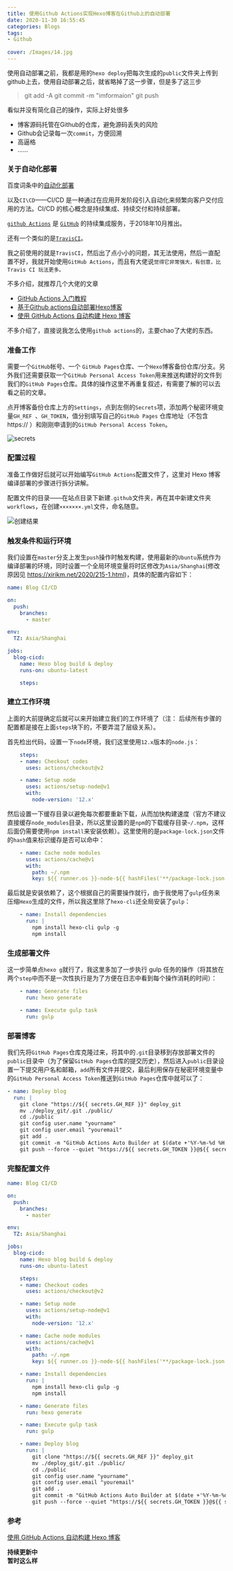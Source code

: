 ```yaml
---
title: 使用Github Actions实现Hexo博客在Github上的自动部署
date: 2020-11-30 16:55:45
categories: Blogs
tags: 
- Github
  
cover: /Images/14.jpg
---
```


使用自动部署之前，我都是用的`hexo deploy`把每次生成的`public`文件夹上传到github上去，使用自动部署之后，就省略掉了这一步骤，但是多了这三步
> git add -A
> git commit -m "imformaion"
> git push

看似并没有简化自己的操作，实际上好处很多  
+ 博客源码托管在Github的仓库，避免源码丢失的风险
+ Github会记录每一次`commit`，方便回溯
+ 高逼格
+ ......  
  
### 关于自动化部署
百度词条中的[<u>自动化部署</u>](https://baike.baidu.com/item/%E8%87%AA%E5%8A%A8%E5%8C%96%E9%83%A8%E7%BD%B2/18750522)


以及`CI\CD`——CI/CD 是一种通过在应用开发阶段引入自动化来频繁向客户交付应用的方法。CI/CD 的核心概念是持续集成、持续交付和持续部署。  

[`github Actions`](https://github.com/features/actions) 是 [`GitHub`](https://github.com) 的持续集成服务，于2018年10月推出。

还有一个类似的是[`TravisCI`](https://travis-ci.org/)。  

我之前使用的就是`TravisCI`，然后出了点小小的问题，其无法使用，然后一直配置不好，我就开始使用`GitHub Actions`，而且有大佬说`觉得它非常强大，有创意，比 Travis CI 玩法更多。`

不多介绍，就推荐几个大佬的文章
+ [GitHub Actions 入门教程](https://www.ruanyifeng.com/blog/2019/09/getting-started-with-github-actions.html)
+ [基于Github actions自动部署Hexo博客](https://blog.kaygb.com/210.html)
+ [使用 GitHub Actions 自动构建 Hexo 博客](https://xirikm.net/2020/313-1)
  
不多介绍了，直接说我怎么使用`github actions`的，主要chao了大佬的东西。


### 准备工作
需要一个`GitHub`帐号、一个 `GitHub Pages`仓库、一个`Hexo`博客备份仓库/分支。另外我们还需要获取一个`GitHub Personal Access Token`用来推送构建好的文件到我们的`GitHub Pages`仓库。具体的操作这里不再重复叙述，有需要了解的可以去看之前的文章。

点开博客备份仓库上方的`Settings`，点到左侧的`Secrets`项，添加两个秘密环境变量`GH_REF `、`GH_TOKEN`，值分别填写自己的`GitHub Pages` 仓库地址（不包含 https:// ）和刚刚申请到的`GitHub Personal Access Token`。

![secrets](using-gitActions/secret.png)
### 配置过程
准备工作做好后就可以开始编写`GitHub Actions`配置文件了，这里对 Hexo 博客编译部署的步骤进行拆分讲解。

配置文件的目录——在站点目录下新建`.github`文件夹，再在其中新建文件夹`workflows`，在创建`×××××××.yml`文件，命名随意。

![创建结果](using-gitActions/address.png)

### 触发条件和运行环境
我们设置在`master`分支上发生`push`操作时触发构建，使用最新的`Ubuntu`系统作为编译部署的环境，同时设置一个全局环境变量将时区修改为`Asia/Shanghai`(修改原因见 https://xirikm.net/2020/215-1.html)，具体的配置内容如下：
```yml
name: Blog CI/CD

on:
  push:
    branches: 
      - master

env:
  TZ: Asia/Shanghai

jobs:
  blog-cicd:
    name: Hexo blog build & deploy
    runs-on: ubuntu-latest

    steps:
```

### 建立工作环境
上面的大前提确定后就可以来开始建立我们的工作环境了（注： 后续所有步骤的配置都是接在上面`steps`块下的，不要弄混了层级关系）。

首先检出代码，设置一下`node`环境，我们这里使用`12.x`版本的`node.js`：
```yml
    steps:
    - name: Checkout codes
      uses: actions/checkout@v2

    - name: Setup node
      uses: actions/setup-node@v1
      with:
        node-version: '12.x'
```
然后设置一下缓存目录以避免每次都要重新下载，从而加快构建速度（官方不建议直接缓存`node_modules`目录，所以这里设置的是`npm`的下载缓存目录`~/.npm`，这样后面仍需要使用`npm install`来安装依赖）。这里使用的是`package-lock.json`文件的`hash`值来标识缓存是否可以命中：
```yml
    - name: Cache node modules
      uses: actions/cache@v1
      with:
        path: ~/.npm
        key: ${{ runner.os }}-node-${{ hashFiles('**/package-lock.json') }}
```

最后就是安装依赖了，这个根据自己的需要操作就行，由于我使用了`gulp`任务来压缩`Hexo`生成的文件，所以我这里除了`hexo-cli`还全局安装了`gulp`：
```yml
    - name: Install dependencies
      run: |
        npm install hexo-cli gulp -g
        npm install
```
### 生成部署文件
这一步简单点`hexo g`就行了，我这里多加了一步执行 gulp 任务的操作（将其放在两个`step`中而不是一次性执行是为了方便在日志中看到每个操作消耗的时间）：
```yml
    - name: Generate files
      run: hexo generate

    - name: Execute gulp task
      run: gulp
```
### 部署博客
我们先将`GitHub Pages`仓库克隆过来，将其中的`.git`目录移到存放部署文件的`public`目录中（为了保留`GitHub Pages`仓库的提交历史），然后进入`public`目录设置一下提交用户名和邮箱，`add`所有文件并提交，最后利用保存在秘密环境变量中的`GitHub Personal Access Token`推送到`GitHub Pages`仓库中就可以了：
```yml
- name: Deploy blog
  run: |
    git clone "https://${{ secrets.GH_REF }}" deploy_git
    mv ./deploy_git/.git ./public/
    cd ./public
    git config user.name "yourname"
    git config user.email "youremail"
    git add .
    git commit -m "GitHub Actions Auto Builder at $(date +'%Y-%m-%d %H:%M:%S')"
    git push --force --quiet "https://${{ secrets.GH_TOKEN }}@${{ secrets.GH_REF }}" master:master
```

### 完整配置文件
```yml
name: Blog CI/CD

on:
  push:
    branches: 
      - master

env:
  TZ: Asia/Shanghai

jobs:
  blog-cicd:
    name: Hexo blog build & deploy
    runs-on: ubuntu-latest

    steps:
    - name: Checkout codes
      uses: actions/checkout@v2

    - name: Setup node
      uses: actions/setup-node@v1
      with:
        node-version: '12.x'

    - name: Cache node modules
      uses: actions/cache@v1
      with:
        path: ~/.npm
        key: ${{ runner.os }}-node-${{ hashFiles('**/package-lock.json') }}

    - name: Install dependencies
      run: |
        npm install hexo-cli gulp -g
        npm install

    - name: Generate files
      run: hexo generate

    - name: Execute gulp task
      run: gulp

    - name: Deploy blog
      run: |
        git clone "https://${{ secrets.GH_REF }}" deploy_git
        mv ./deploy_git/.git ./public/
        cd ./public
        git config user.name "yourname"
        git config user.email "youremail"
        git add .
        git commit -m "GitHub Actions Auto Builder at $(date +'%Y-%m-%d %H:%M:%S')"
        git push --force --quiet "https://${{ secrets.GH_TOKEN }}@${{ secrets.GH_REF }}" master:master
```

### 参考
[<u>使用 GitHub Actions 自动构建 Hexo 博客</u>](https://xirikm.net/2020/313-1)

**持续更新中**  
**暂时这么样**